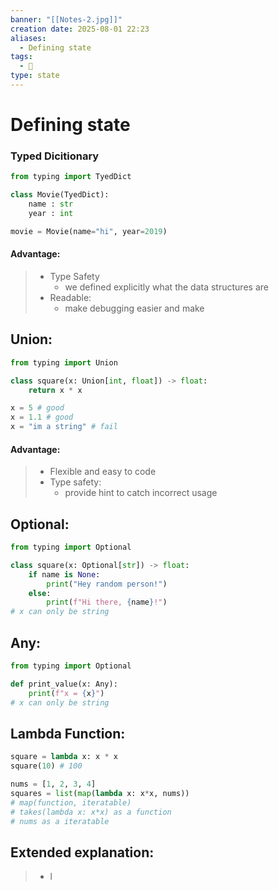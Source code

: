 ```yaml
---
banner: "[[Notes-2.jpg]]"
creation date: 2025-08-01 22:23
aliases:
  - Defining state
tags:
  - 🤖
type: state
---
```

# Defining state
### Typed Dicitionary
```python
from typing import TyedDict

class Movie(TyedDict):
	name : str
	year : int

movie = Movie(name="hi", year=2019)
```
#### Advantage:
> - Type Safety 
> 	- we defined explicitly what the data structures are
> - Readable:
> 	- make debugging easier and make 

## Union:
```python
from typing import Union

class square(x: Union[int, float]) -> float:
	return x * x

x = 5 # good
x = 1.1 # good
x = "im a string" # fail
```
#### Advantage:
> -  Flexible and easy to code
> - Type safety:
> 	- provide hint to catch incorrect usage

## Optional:
```python
from typing import Optional

class square(x: Optional[str]) -> float:
	if name is None:
		print("Hey random person!")
	else:
		print(f"Hi there, {name}!")
# x can only be string
```

## Any:
```python
from typing import Optional

def print_value(x: Any):
	print(f"x = {x}")
# x can only be string
```

## Lambda Function:
```python
square = lambda x: x * x
square(10) # 100

nums = [1, 2, 3, 4]
squares = list(map(lambda x: x*x, nums))
# map(function, iteratable) 
# takes(lambda x: x*x) as a function
# nums as a iteratable
```

## Extended explanation:
> - l


